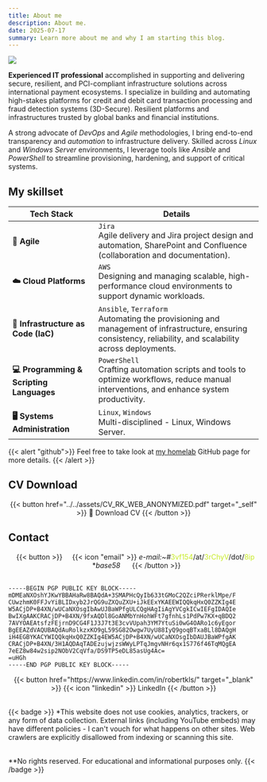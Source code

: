 ```yaml
---
title: About me
description: About me.
date: 2025-07-17
summary: Learn more about me and why I am starting this blog.
---
```

![](../assets/Kentemere2.jpg)

**Experienced IT professional** accomplished in supporting and delivering secure, resilient, and PCI-compliant infrastructure solutions across international payment ecosystems. I specialize in building and automating high-stakes platforms for credit and debit card transaction processing and fraud detection systems (3D-Secure). Resilient platforms and infrastructures trusted by global banks and financial institutions. 
  
A strong advocate of _DevOps_ and _Agile_ methodologies, I bring end-to-end transparency and _automation_ to infrastructure delivery. Skilled across _Linux_ and _Windows Server_ environments, I leverage tools like _Ansible_ and _PowerShell_ to streamline provisioning, hardening, and support of critical systems.  

<!--

{{< lead >}}
My toolkit includes:
{{< /lead >}}  

- AWS Cloud
- Infrastructure automation and application provisioning (Ansible, PowerShell)  
- Multi-disciplined - Linux, Windows Server and DevOps tools and techniques  
- Agile delivery and Jira project design and automation  
- Git, GitHub, Bitbucket (version control)  
- SharePoint and Confluence (collaboration and documentation)  
- Deep experience administering Microsoft server technologies

-->
## My skillset

<!--

| **Tech Stack**                           | **Details**                                                                                                                                                                                                                                    |
| ---------------------------------------- | ---------------------------------------------------------------------------------------------------------------------------------------------------------------------------------------------------------------------------------------------- |
| **☁️ Cloud Platforms**                   | `AWS`  <br>Designing and managing scalable, high-performance cloud environments to support dynamic workloads.                                                                                                                                  |
| **📦 Containers & Orchestration**        | **`Docker`, `Kubernetes`**  <br>Implementing container orchestration for seamless, reliable application deployment across diverse environments.                                                                                                |
| **🔧 DevOps Tools**                      | **`Jenkins`, `GitHub Actions`, `Maven`,`SonarQube`, `Nexus`, `Trivy`, `Prometheus`, `Grafana`**  <br>Streamlining CI/CD pipelines by integrating testing, monitoring, and security tools to maintain high code quality and system performance. |
| **📜 Infrastructure as Code (IaC)**      | **`Terraform`, `Ansible`**  <br>Automating the provisioning and management of infrastructure, ensuring consistency, reliability, and scalability across deployments.                                                                           |
| **💻 Programming & Scripting Languages** | `PowerShell` <br>Crafting automation scripts and tools to optimize workflows, reduce manual interventions, and enhance system productivity.                                                                                                    |
| **🖥️ Systems Administration**           | **`Linux`**  `Windows`<br>Multi-disciplined - Linux, Windows Server.                                                                                                                                                                           |
| **🧭 Agile**                             | `Jira`<br>Agile delivery and Jira project design and automation, SharePoint and Confluence (collaboration and documentation)<br>                                                                                                               |

-->

| **Tech Stack**                           | **Details**                                                                                                                                                     |
| ---------------------------------------- | --------------------------------------------------------------------------------------------------------------------------------------------------------------- |
| **🧭 Agile**                             | `Jira`<br>Agile delivery and Jira project design and automation, SharePoint and Confluence (collaboration and documentation).                                   |
| **☁️ Cloud Platforms**                   | `AWS`  <br>Designing and managing scalable, high-performance cloud environments to support dynamic workloads.                                                   |
| **📜 Infrastructure as Code (IaC)**      | `Ansible`, `Terraform` <br>Automating the provisioning and management of infrastructure, ensuring consistency, reliability, and scalability across deployments. |
| **💻 Programming & Scripting Languages** | `PowerShell` <br>Crafting automation scripts and tools to optimize workflows, reduce manual interventions, and enhance system productivity.                     |
| **🖥️ Systems Administration**           | `Linux`, `Windows`<br>Multi-disciplined - Linux, Windows Server.                                                                                                |


{{< alert "github">}}
Feel free to take look at [my homelab](https://github.com/rtdevx) GitHub page for more details.
{{< /alert >}}

## CV Download

<center>
{{< button href="../../assets/CV_RK_WEB_ANONYMIZED.pdf" target="_self" >}}
📜 Download CV
{{< /button >}}
</center>

## Contact

<center>
  {{< button >}}
    {{< icon "email" >}} <i>e-mail:~#</i><font color=#C7EB25>3vf154</font>/at/<font color=#C7EB25>3rChyV</font>/dot/<font color=#C7EB25>8ip</font><br>
     *<i>base58</i>
     {{< /button >}}
 </center>     

```shell
-----BEGIN PGP PUBLIC KEY BLOCK-----
mDMEaNXOshYJKwYBBAHaRw8BAQdA+3SMAPHcQyIb633tGMoC2QZciPRerklMpe/F
CUwzhmK0FFJvYiBLIDxyb2JrQG9uZXQuZXU+iJkEExYKAEEWIQQkqHxQ0ZZKIg4E
W5ACjDP+B4XN/wUCaNXOsgIbAwUJBaWPfgULCQgHAgIiAgYVCgkICwIEFgIDAQIe
BwIXgAAKCRACjDP+B4XN/9fxAQDl8GoANMbYnHohWFt7gfnhLs1PdPw7KX+qBDQ2
7AVYOAEAtsfzFEjrnD9CG4F1J3J7t3E3cvVUpah3YM7YtuSi0wG4OARo1c6yEgor
BgEEAZdVAQUBAQdAuRolkzxKO9gL59SG82Owgw7UyU88IyQ9goqBTxaBLl8DAQgH
iH4EGBYKACYWIQQkqHxQ0ZZKIg4EW5ACjDP+B4XN/wUCaNXOsgIbDAUJBaWPfgAK
CRACjDP+B4XN/3H1AQDAqTADEzujwjzsWWyLPTqJmgvNHr6qx1S776f46TqMQgEA
7eEZ8w84w2sip2NObV2CqVfa/DS9TP5eDL85asUg4Ac=
=uHGh
-----END PGP PUBLIC KEY BLOCK-----
```

<center>
{{< button href="https://www.linkedin.com/in/robertkls/" target="_blank" >}}
{{< icon "linkedin" >}} LinkedIn
{{< /button >}}
</center>
<br>
<!-- 
{{< alert "circle-info">}}
» Disclaimer «

_\*This website does not use cookies, analytics, trackers, or any form of data collection. Additionally, web crawlers are explicitly disallowed from indexing or scanning this site._
_External links may lead elsewhere - I can't vouch for what happens beyond this page._

_\*\*No rights reserved. For educational and informational purposes only._
<center>👨🏻‍💻</center>
{{< /alert >}}
--> 

{{< badge >}}
*This website does not use cookies, analytics, trackers, or any form of data collection. External links (including YouTube embeds) may have different policies - I can't vouch for what happens on other sites. Web crawlers are explicitly disallowed from indexing or scanning this site.<br /><br />

**No rights reserved. For educational and informational purposes only.
{{< /badge >}}
